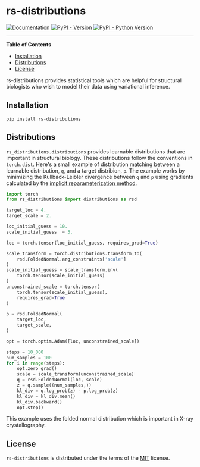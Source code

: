 # rs-distributions

[![Documentation](https://github.com/rs-station/distributions/workflows/Documentation/badge.svg)](https://rs-station.github.io/distributions)
[![PyPI - Version](https://img.shields.io/pypi/v/rs-distributions.svg)](https://pypi.org/project/rs-distributions)
[![PyPI - Python Version](https://img.shields.io/pypi/pyversions/rs-distributions.svg)](https://pypi.org/project/rs-distributions)

-----

**Table of Contents**

- [Installation](#installation)
- [Distributions](#distributions)
- [License](#license)

rs-distributions provides statistical tools which are helpful for structural biologists who wish to model their data using variational inference. 

## Installation

```console
pip install rs-distributions
```

## Distributions
`rs_distributions.distributions` provides learnable distributions that are important in structural biology. 
These distributions follow the conventions in `torch.dist`. 
Here's a small example of distribution matching between a learnable distribution, `q`, and a target distribion, `p`. 
The example works by minimizing the Kullback-Leibler divergence between `q` and `p` using gradients calculated by the [implicit reparameterization method](https://arxiv.org/abs/1805.08498). 

```python
import torch
from rs_distributions import distributions as rsd

target_loc = 4.
target_scale = 2.

loc_initial_guess = 10.
scale_initial_guess  = 3.

loc = torch.tensor(loc_initial_guess, requires_grad=True)

scale_transform = torch.distributions.transform_to(
    rsd.FoldedNormal.arg_constraints['scale']
)
scale_initial_guess = scale_transform.inv(
    torch.tensor(scale_initial_guess)
)
unconstrained_scale = torch.tensor(
    torch.tensor(scale_initial_guess),
    requires_grad=True
)

p = rsd.FoldedNormal(
    target_loc,
    target_scale,
)

opt = torch.optim.Adam([loc, unconstrained_scale])

steps = 10_000
num_samples = 100
for i in range(steps):
    opt.zero_grad()
    scale = scale_transform(unconstrained_scale)
    q = rsd.FoldedNormal(loc, scale)
    z = q.sample((num_samples,))
    kl_div = q.log_prob(z) - p.log_prob(z)
    kl_div = kl_div.mean()
    kl_div.backward()
    opt.step()
```
This example uses the folded normal distribution which is important in X-ray crystallography. 

## License

`rs-distributions` is distributed under the terms of the [MIT](https://spdx.org/licenses/MIT.html) license.
